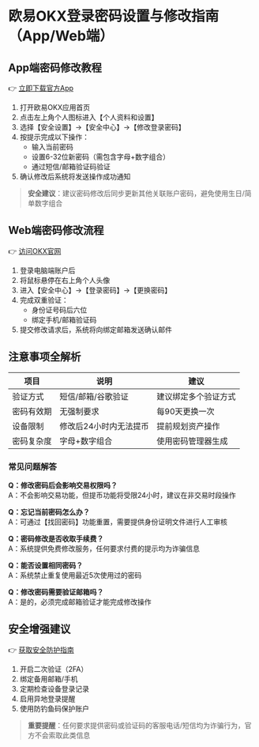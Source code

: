# 欧易OKX登录密码设置与修改指南（App/Web端）

## App端密码修改教程
👉 [立即下载官方App](https://bit.ly/okx_welcome)
1. 打开欧易OKX应用首页
2. 点击左上角个人图标进入【个人资料和设置】
3. 选择【安全设置】→【安全中心】→【修改登录密码】
4. 按提示完成以下操作：
   - 输入当前密码
   - 设置6-32位新密码（需包含字母+数字组合）
   - 通过短信/邮箱验证码验证
5. 确认修改后系统将发送操作成功通知

> **安全建议**：建议密码修改后同步更新其他关联账户密码，避免使用生日/简单数字组合

## Web端密码修改流程
👉 [访问OKX官网](https://bit.ly/okx_welcome)
1. 登录电脑端账户后
2. 将鼠标悬停在右上角个人头像
3. 进入【安全中心】→【登录密码】→【更换密码】
4. 完成双重验证：
   - 身份证号码后六位
   - 绑定手机/邮箱验证码
5. 提交修改请求后，系统将向绑定邮箱发送确认邮件

## 注意事项全解析
| 项目 | 说明 | 建议 |
|------|------|------|
| 验证方式 | 短信/邮箱/谷歌验证 | 建议绑定多个验证方式 |
| 密码有效期 | 无强制要求 | 每90天更换一次 |
| 设备限制 | 修改后24小时内无法提币 | 提前规划资产操作 |
| 密码复杂度 | 字母+数字组合 | 使用密码管理器生成 |

### 常见问题解答
**Q：修改密码后会影响交易权限吗？**  
A：不会影响交易功能，但提币功能将受限24小时，建议在非交易时段操作

**Q：忘记当前密码怎么办？**  
A：可通过【找回密码】功能重置，需要提供身份证明文件进行人工审核

**Q：密码修改是否收取手续费？**  
A：系统提供免费修改服务，任何要求付费的提示均为诈骗信息

**Q：能否设置相同密码？**  
A：系统禁止重复使用最近5次使用过的密码

**Q：修改密码需要验证邮箱吗？**  
A：是的，必须完成邮箱验证才能完成修改操作

## 安全增强建议
👉 [获取安全防护指南](https://bit.ly/okx_welcome)
1. 开启二次验证（2FA）
2. 绑定备用邮箱/手机
3. 定期检查设备登录记录
4. 启用异地登录提醒
5. 使用防钓鱼码保护账户

> **重要提醒**：任何要求提供密码或验证码的客服电话/短信均为诈骗行为，官方不会索取此类信息
